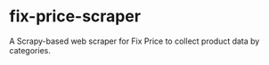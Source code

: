 # fix-price-scraper
A Scrapy-based web scraper for Fix Price to collect product data by categories.
